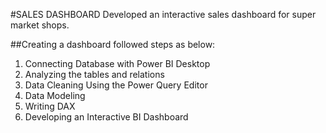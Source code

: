 #SALES DASHBOARD
Developed an interactive sales dashboard for super market shops.

##Creating a dashboard followed steps as below:

1. Connecting Database with Power BI Desktop
2. Analyzing the tables and relations
3. Data Cleaning Using the Power Query Editor
4. Data Modeling
5. Writing DAX
6. Developing an Interactive BI Dashboard

